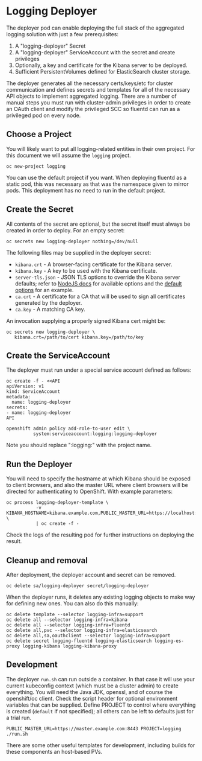 # Logging Deployer

The deployer pod can enable deploying the full stack of the aggregated
logging solution with just a few prerequisites:

1. A "logging-deployer" Secret
2. A "logging-deployer" ServiceAccount with the secret and create privileges
3. Optionally, a key and certificate for the Kibana server to be deployed.
4. Sufficient PersistentVolumes defined for ElasticSearch cluster storage.

The deployer generates all the necessary certs/keys/etc for cluster
communication and defines secrets and templates for all of the necessary
API objects to implement aggregated logging. There are a number of
manual steps you must run with cluster-admin privileges in order to
create an OAuth client and modify the privileged SCC so fluentd can run
as a privileged pod on every node.

## Choose a Project

You will likely want to put all logging-related entities in their own project.
For this document we will assume the `logging` project.

    oc new-project logging

You can use the default project if you want. When deploying fluentd as a static
pod, this was necessary as that was the namespace given to mirror pods. This
deployment has no need to run in the default project.

## Create the Secret

All contents of the secret are optional, but the secret itself must always be
created in order to deploy. For an empty secret:

    oc secrets new logging-deployer nothing=/dev/null

The following files may be supplied in the deployer secret:

* `kibana.crt` - A browser-facing certificate for the Kibana server.
* `kibana.key` - A key to be used with the Kibana certificate.
* `server-tls.json` - JSON TLS options to override the Kibana server defaults; refer to
  [NodeJS docs](https://nodejs.org/api/tls.html#tls_tls_connect_options_callback) for
  available options and the [default options](conf/server-tls.json) for an example.
* `ca.crt` - A certificate for a CA that will be used to sign all certificates
  generated by the deployer.
* `ca.key` - A matching CA key.

An invocation supplying a properly signed Kibana cert might be:

    oc secrets new logging-deployer \
       kibana.crt=/path/to/cert kibana.key=/path/to/key

## Create the ServiceAccount

The deployer must run under a special service account defined as follows:

    oc create -f - <<API
    apiVersion: v1
    kind: ServiceAccount
    metadata:
      name: logging-deployer
    secrets:
    - name: logging-deployer
    API

    openshift admin policy add-role-to-user edit \
              system:serviceaccount:logging:logging-deployer

Note you should replace ":logging:" with the project name.

## Run the Deployer

You will need to specify the hostname at which Kibana should be exposed to client
browsers, and also the master URL where client browsers will be directed for
authenticating to OpenShift. With example parameters:

    oc process logging-deployer-template \
               -v KIBANA_HOSTNAME=kibana.example.com,PUBLIC_MASTER_URL=https://localhost:8443 \
               | oc create -f -

Check the logs of the resulting pod for further instructions on deploying the result.

## Cleanup and removal

After deployment, the deployer account and secret can be removed.

    oc delete sa/logging-deployer secret/logging-deployer

When the deployer runs, it deletes any existing logging objects
to make way for defining new ones. You can also do this manually:

    oc delete template --selector logging-infra=support
    oc delete all --selector logging-infra=kibana
    oc delete all --selector logging-infra=fluentd
    oc delete all,pvc --selector logging-infra=elasticsearch
    oc delete all,sa,oauthclient --selector logging-infra=support
    oc delete secret logging-fluentd logging-elasticsearch logging-es-proxy logging-kibana logging-kibana-proxy

## Development

The deployer `run.sh` can run outside a container. In that case it will use
your current kubeconfig context (which must be a cluster admin) to create everything.
You will need the Java JDK, openssl, and of course the openshift/oc client.
Check the script header for optional environment variables that can be supplied.
Define PROJECT to control where everything is created (`default` if not specified);
all others can be left to defaults just for a trial run.

    PUBLIC_MASTER_URL=https://master.example.com:8443 PROJECT=logging ./run.sh

There are some other useful templates for development, including builds
for these components an host-based PVs.

